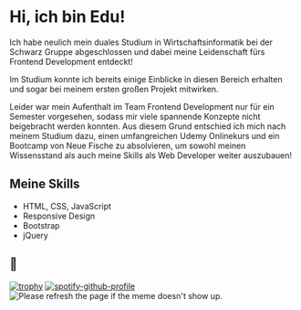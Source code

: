 # Hi, ich bin Edu!

Ich habe neulich mein duales Studium in Wirtschaftsinformatik bei der Schwarz Gruppe abgeschlossen und dabei meine Leidenschaft fürs Frontend Development entdeckt!

Im Studium konnte ich bereits einige Einblicke in diesen Bereich erhalten und sogar bei meinem ersten großen Projekt mitwirken.

Leider war mein Aufenthalt im Team Frontend Development nur für ein Semester vorgesehen, sodass mir viele spannende Konzepte nicht beigebracht werden konnten.
Aus diesem Grund entschied ich mich nach meinem Studium dazu, einen umfangreichen Udemy Onlinekurs und ein Bootcamp von Neue Fische zu absolvieren, um sowohl meinen Wissensstand als auch meine Skills als Web Developer weiter auszubauen!



## Meine Skills

- HTML, CSS, JavaScript
- Responsive Design
- Bootstrap
- jQuery

## 👀
[![trophy](https://github-profile-trophy.vercel.app/?username=eduskx&theme=onedark)](https://github.com/eduskx/github-profile-trophy)
[![spotify-github-profile](https://spotify-github-profile.vercel.app/api/view?uid=eduskz&cover_image=false&theme=default&show_offline=false&background_color=121212&interchange=true&bar_color=53b14f&bar_color_cover=false)](https://github.com/kittinan/spotify-github-profile)
<img src='URL' title="Meme" alt="Please refresh the page if the meme doesn't show up.">


